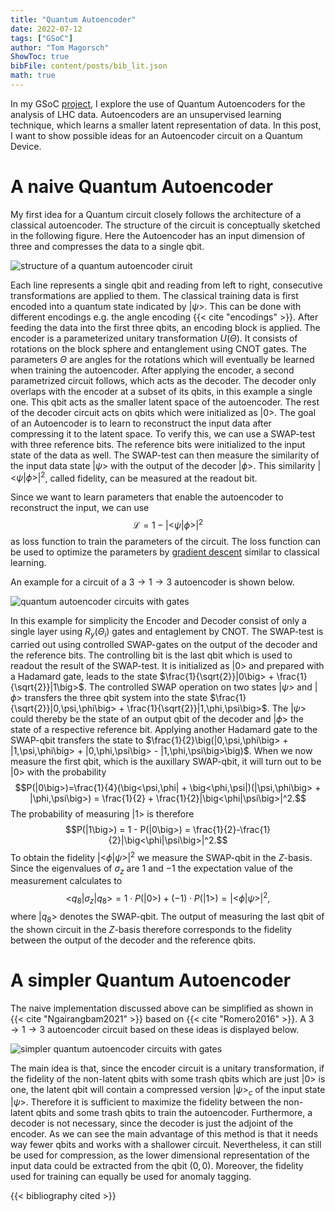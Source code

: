 ```yaml
---
title: "Quantum Autoencoder"
date: 2022-07-12
tags: ["GSoC"]
author: "Tom Magorsch"
ShowToc: true
bibFile: content/posts/bib_lit.json
math: true
---
```


In my GSoC [project](https://summerofcode.withgoogle.com/programs/2022/projects/ePnjKlJs), I explore the use of Quantum Autoencoders for the analysis of LHC data. Autoencoders are an unsupervised learning technique, which learns a smaller latent representation of data. In this post, I want to show possible ideas for an Autoencoder circuit on a Quantum Device. 

# A naive Quantum Autoencoder

My first idea for a Quantum circuit closely follows the architecture of a classical autoencoder. The structure of the circuit is conceptually sketched in the following figure.
Here the Autoencoder has an input dimension of three and compresses the data to a single qbit.

![structure of a quantum autoencoder ciruit](../ae.svg#center)

Each line represents a single qbit and reading from left to right, consecutive transformations are applied to them.
The classical training data is first encoded into a quantum state indicated by $|\psi\big>$. This can be done with different encodings e.g. the angle encoding {{< cite "encodings" >}}.
After feeding the data into the first three qbits, an encoding block is applied. The encoder is a parameterized unitary transformation $U(\Theta)$. It consists of rotations on the block sphere and entanglement using CNOT gates. The parameters $\Theta$ are angles for the rotations which will eventually be learned when training the autoencoder.
After applying the encoder, a second parametrized circuit follows, which acts as the decoder.
The decoder only overlaps with the encoder at a subset of its qbits, in this example a single one. This qbit acts as the smaller latent space of the autoencoder. The rest of the decoder circuit acts on qbits which were initialized as $|0\big>$.
The goal of an Autoencoder is to learn to reconstruct the input data after compressing it to the latent space. To verify this, we can use a SWAP-test with three reference bits.
The reference bits were initialized to the input state of the data as well.
The SWAP-test can then measure the similarity of the input data state $|\psi\big>$ with the output of the decoder $|\phi\big>$.
This similarity $\big|\big<\psi|\phi\big>\big|^2$, called fidelity, can be measured at the readout bit.

Since we want to learn parameters that enable the autoencoder to reconstruct the input, we can use $$\mathcal{L} = 1-\big|\big<\psi|\phi\big>\big|^2$$ as loss function to train the parameters of the circuit.
The loss function can be used to optimize the parameters by [gradient descent](https://pennylane.ai/qml/demos/tutorial_backprop.html) similar to classical learning.

An example for a circuit of a $3\rightarrow 1 \rightarrow 3$ autoencoder is shown below. 

![quantum autoencoder circuits with gates](../QAE_circuit.svg#center)

In this example for simplicity the Encoder and Decoder consist of only a single layer using $R_y(\Theta_i)$ gates and entaglement by CNOT.
The SWAP-test is carried out using controlled SWAP-gates on the output of the decoder and the reference bits. The controlling bit is the last qbit which is used to readout the result of the SWAP-test. It is initialized as $|0\big>$ and prepared with a Hadamard gate, leads to the state $\frac{1}{\sqrt{2}}|0\big> + \frac{1}{\sqrt{2}}|1\big>$.
The controlled SWAP operation on two states $|\psi\big>$ and $|\phi\big>$ transfers the three qbit system into the state $\frac{1}{\sqrt{2}}|0,\psi,\phi\big> + \frac{1}{\sqrt{2}}|1,\phi,\psi\big>$. The $|\psi\big>$ could thereby be the state of an output qbit of the decoder and $|\phi\big>$ the state of a respective reference bit.
Applying another Hadamard gate to the SWAP-qbit transfers the state to $\frac{1}{2}\big(|0,\psi,\phi\big> + |1,\psi,\phi\big> + |0,\phi,\psi\big> - |1,\phi,\psi\big>\big)$.
When we now measure the first qbit, which is the auxillary SWAP-qbit, it will turn out to be $|0\big>$ with the probability
$$P(|0\big>)=\frac{1}{4}(\big<\psi,\phi| + \big<\phi,\psi|)(|\psi,\phi\big> + |\phi,\psi\big>) = \frac{1}{2} + \frac{1}{2}|\big<\phi|\psi\big>|^2.$$
The probability of measuring $|1\big>$ is therefore
$$P(|1\big>) = 1 - P(|0\big>) = \frac{1}{2}-\frac{1}{2}|\big<\phi|\psi\big>|^2.$$
To obtain the fidelity $|\big<\phi|\psi\big>|^2$ we measure the SWAP-qbit in the $Z$-basis.
Since the eigenvalues of $\sigma_z$ are $1$ and $-1$ the expectation value of the measurement calculates to
$$\big<q_8|\sigma_z|q_8\big> = 1\cdot P(|0\big>) + (-1)\cdot P(|1\big>) = |\big<\phi|\psi\big>|^2,$$ 
where $|q_8\big>$ denotes the SWAP-qbit. 
The output of measuring the last qbit of the shown circuit in the $Z$-basis therefore corresponds to the fidelity between the output of the decoder and the reference qbits.

# A simpler Quantum Autoencoder

The naive implementation discussed above can be simplified as shown in {{< cite "Ngairangbam2021" >}} based on {{< cite "Romero2016" >}}.
A $3\rightarrow 1 \rightarrow 3$ autoencoder circuit based on these ideas is displayed below. 

![simpler quantum autoencoder circuits with gates](../SQAE_circuit.svg#center)
 
The main idea is that, since the encoder circuit is a unitary transformation, if the fidelity of the non-latent qbits with some trash qbits which are just $|0\big>$ is one, the latent qbit will contain a compressed version $|\psi\big>_c$ of the input state $|\psi\big>$.
Therefore it is sufficient to maximize the fidelity between the non-latent qbits and some trash qbits to train the autoencoder.
Furthermore, a decoder is not necessary, since the decoder is just the adjoint of the encoder.
As we can see the main advantage of this method is that it needs way fewer qbits and works with a shallower circuit.
Nevertheless, it can still be used for compression, as the lower dimensional representation of the input data could be extracted from the qbit $(0,0)$. Moreover, the fidelity used for training can equally be used for anomaly tagging.

{{< bibliography cited >}}
